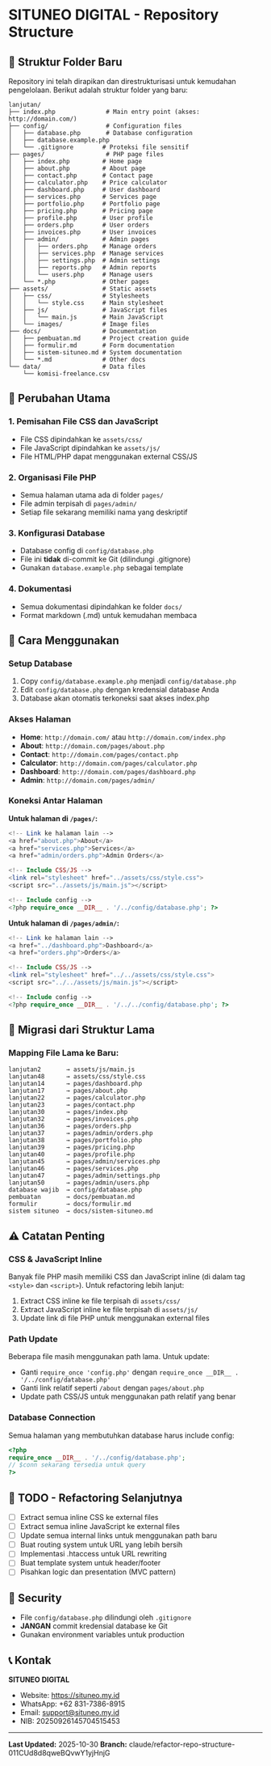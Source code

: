 # SITUNEO DIGITAL - Repository Structure

## 📁 Struktur Folder Baru

Repository ini telah dirapikan dan direstrukturisasi untuk kemudahan pengelolaan. Berikut adalah struktur folder yang baru:

```
lanjutan/
├── index.php              # Main entry point (akses: http://domain.com/)
├── config/                # Configuration files
│   ├── database.php       # Database configuration
│   ├── database.example.php
│   └── .gitignore        # Proteksi file sensitif
├── pages/                 # PHP page files
│   ├── index.php         # Home page
│   ├── about.php         # About page
│   ├── contact.php       # Contact page
│   ├── calculator.php    # Price calculator
│   ├── dashboard.php     # User dashboard
│   ├── services.php      # Services page
│   ├── portfolio.php     # Portfolio page
│   ├── pricing.php       # Pricing page
│   ├── profile.php       # User profile
│   ├── orders.php        # User orders
│   ├── invoices.php      # User invoices
│   ├── admin/            # Admin pages
│   │   ├── orders.php    # Manage orders
│   │   ├── services.php  # Manage services
│   │   ├── settings.php  # Admin settings
│   │   ├── reports.php   # Admin reports
│   │   └── users.php     # Manage users
│   └── *.php             # Other pages
├── assets/               # Static assets
│   ├── css/              # Stylesheets
│   │   └── style.css     # Main stylesheet
│   ├── js/               # JavaScript files
│   │   └── main.js       # Main JavaScript
│   └── images/           # Image files
├── docs/                 # Documentation
│   ├── pembuatan.md      # Project creation guide
│   ├── formulir.md       # Form documentation
│   ├── sistem-situneo.md # System documentation
│   └── *.md              # Other docs
└── data/                 # Data files
    └── komisi-freelance.csv
```

## 🔧 Perubahan Utama

### 1. **Pemisahan File CSS dan JavaScript**
   - File CSS dipindahkan ke `assets/css/`
   - File JavaScript dipindahkan ke `assets/js/`
   - File HTML/PHP dapat menggunakan external CSS/JS

### 2. **Organisasi File PHP**
   - Semua halaman utama ada di folder `pages/`
   - File admin terpisah di `pages/admin/`
   - Setiap file sekarang memiliki nama yang deskriptif

### 3. **Konfigurasi Database**
   - Database config di `config/database.php`
   - File ini **tidak** di-commit ke Git (dilindungi .gitignore)
   - Gunakan `database.example.php` sebagai template

### 4. **Dokumentasi**
   - Semua dokumentasi dipindahkan ke folder `docs/`
   - Format markdown (.md) untuk kemudahan membaca

## 🚀 Cara Menggunakan

### Setup Database
1. Copy `config/database.example.php` menjadi `config/database.php`
2. Edit `config/database.php` dengan kredensial database Anda
3. Database akan otomatis terkoneksi saat akses index.php

### Akses Halaman
- **Home**: `http://domain.com/` atau `http://domain.com/index.php`
- **About**: `http://domain.com/pages/about.php`
- **Contact**: `http://domain.com/pages/contact.php`
- **Calculator**: `http://domain.com/pages/calculator.php`
- **Dashboard**: `http://domain.com/pages/dashboard.php`
- **Admin**: `http://domain.com/pages/admin/`

### Koneksi Antar Halaman

**Untuk halaman di `/pages/`:**
```php
<!-- Link ke halaman lain -->
<a href="about.php">About</a>
<a href="services.php">Services</a>
<a href="admin/orders.php">Admin Orders</a>

<!-- Include CSS/JS -->
<link rel="stylesheet" href="../assets/css/style.css">
<script src="../assets/js/main.js"></script>

<!-- Include config -->
<?php require_once __DIR__ . '/../config/database.php'; ?>
```

**Untuk halaman di `/pages/admin/`:**
```php
<!-- Link ke halaman lain -->
<a href="../dashboard.php">Dashboard</a>
<a href="orders.php">Orders</a>

<!-- Include CSS/JS -->
<link rel="stylesheet" href="../../assets/css/style.css">
<script src="../../assets/js/main.js"></script>

<!-- Include config -->
<?php require_once __DIR__ . '/../../config/database.php'; ?>
```

## 🔄 Migrasi dari Struktur Lama

### Mapping File Lama ke Baru:
```
lanjutan2       → assets/js/main.js
lanjutan48      → assets/css/style.css
lanjutan14      → pages/dashboard.php
lanjutan17      → pages/about.php
lanjutan22      → pages/calculator.php
lanjutan23      → pages/contact.php
lanjutan30      → pages/index.php
lanjutan32      → pages/invoices.php
lanjutan36      → pages/orders.php
lanjutan37      → pages/admin/orders.php
lanjutan38      → pages/portfolio.php
lanjutan39      → pages/pricing.php
lanjutan40      → pages/profile.php
lanjutan45      → pages/admin/services.php
lanjutan46      → pages/services.php
lanjutan47      → pages/admin/settings.php
lanjutan50      → pages/admin/users.php
database wajib  → config/database.php
pembuatan       → docs/pembuatan.md
formulir        → docs/formulir.md
sistem situneo  → docs/sistem-situneo.md
```

## ⚠️ Catatan Penting

### CSS & JavaScript Inline
Banyak file PHP masih memiliki CSS dan JavaScript inline (di dalam tag `<style>` dan `<script>`).
Untuk refactoring lebih lanjut:
1. Extract CSS inline ke file terpisah di `assets/css/`
2. Extract JavaScript inline ke file terpisah di `assets/js/`
3. Update link di file PHP untuk menggunakan external files

### Path Update
Beberapa file masih menggunakan path lama. Untuk update:
- Ganti `require_once 'config.php'` dengan `require_once __DIR__ . '/../config/database.php'`
- Ganti link relatif seperti `/about` dengan `pages/about.php`
- Update path CSS/JS untuk menggunakan path relatif yang benar

### Database Connection
Semua halaman yang membutuhkan database harus include config:
```php
<?php
require_once __DIR__ . '/../config/database.php';
// $conn sekarang tersedia untuk query
?>
```

## 📝 TODO - Refactoring Selanjutnya

- [ ] Extract semua inline CSS ke external files
- [ ] Extract semua inline JavaScript ke external files
- [ ] Update semua internal links untuk menggunakan path baru
- [ ] Buat routing system untuk URL yang lebih bersih
- [ ] Implementasi .htaccess untuk URL rewriting
- [ ] Buat template system untuk header/footer
- [ ] Pisahkan logic dan presentation (MVC pattern)

## 🔐 Security

- File `config/database.php` dilindungi oleh `.gitignore`
- **JANGAN** commit kredensial database ke Git
- Gunakan environment variables untuk production

## 📞 Kontak

**SITUNEO DIGITAL**
- Website: https://situneo.my.id
- WhatsApp: +62 831-7386-8915
- Email: support@situneo.my.id
- NIB: 20250926145704515453

---

**Last Updated:** 2025-10-30
**Branch:** claude/refactor-repo-structure-011CUd8d8qweBQvwY1yjHnjG
